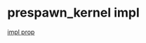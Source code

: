 # prespawn_kernel impl

[impl prop](https://chat.chatdata.online/chat/7a9256fc-4356-455f-94c9-397aa53f2124)
